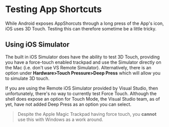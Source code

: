 # Testing App Shortcuts

While Android exposes AppShorcuts through a long press of the App's icon, iOS uses 3D Touch. Testing this can therefore sometime be a little tricky.

## Using iOS Simulator

The built in iOS Simulator does have the ability to test 3D Touch, providing you have a force-touch enabled trackpad and use the Simulator directly on the Mac (i.e. don't use VS Remote Simulator). Alternatively, there is an option under **Hardware>Touch Pressure>Deep Press** which will allow you to simulate 3D touch.

If you are using the Remote iOS Simulator provided by Visual Studio, then unfortunately, there's no way to currently test Force Touch. Although the shell does expose an option for Touch Mode, the Visual Studio team, as of yet, have not added Deep Press as an option you can select.

> Despite the Apple Magic Trackpad having force touch, you **cannot** use this with Windows as a work around.